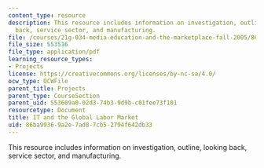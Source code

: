 ```yaml
---
content_type: resource
description: This resource includes information on investigation, outline, looking
  back, service sector, and manufacturing.
file: /courses/21g-034-media-education-and-the-marketplace-fall-2005/86ba99369a2e7ad87cb52794f642db33_MIT21G_034F05_itandglobalm.pdf
file_size: 553516
file_type: application/pdf
learning_resource_types:
- Projects
license: https://creativecommons.org/licenses/by-nc-sa/4.0/
ocw_type: OCWFile
parent_title: Projects
parent_type: CourseSection
parent_uid: 553609a0-02d3-74b3-9d9b-c01fee73f101
resourcetype: Document
title: IT and the Global Labor Market
uid: 86ba9936-9a2e-7ad8-7cb5-2794f642db33
---
```

This resource includes information on investigation, outline, looking back, service sector, and manufacturing.